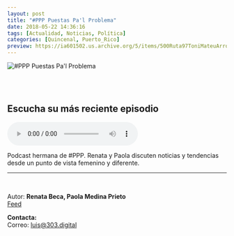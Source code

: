 ```yaml
---
layout: post
title: "#PPP Puestas Pa'l Problema"
date: 2018-05-22 14:36:16
tags: [Actualidad, Noticias, Política]
categories: [Quincenal, Puerto_Rico]
preview: https://ia601502.us.archive.org/5/items/500Ruta97ToniMateuArrom/300Puestasproblema.jpg
---
```


![#PPP Puestas Pa'l Problema](https://ia801502.us.archive.org/5/items/500Ruta97ToniMateuArrom/400Puestasproblema.jpg)

<br/>
<br/>

## Escucha su más reciente episodio

<!--reproductor-feed=https://www.omnycontent.com/d/playlist/4f1a70cd-ae6a-4438-93bc-a77001824e11/7f80b197-4f36-4dc8-8ae7-a8a101222f97/6a49e7fe-64d0-46aa-82a7-a8a10122520d/podcast.rss-->
<!--reproductor-start-->
<audio id="audio" preload="auto" controls="" src="https://omnystudio.com/d/clips/4f1a70cd-ae6a-4438-93bc-a77001824e11/7f80b197-4f36-4dc8-8ae7-a8a101222f97/826d049f-aacc-4ea9-99a3-a8fe015d1ab0/audio.mp3?utm_source=Podcast&in_playlist=6a49e7fe-64d0-46aa-82a7-a8a10122520d"></audio>
<!--reproductor-end-->

Podcast hermana de #PPP. Renata y Paola discuten noticias y tendencias desde un punto de vista femenino y diferente.  

_ _ _

<br>

Autor: **Renata Beca, Paola Medina Prieto**  
[Feed](https://omny.fm/shows/pppa)  



**Contacta:**  
Correo: [luis@303.digital](mailto:luis@303.digital)  
